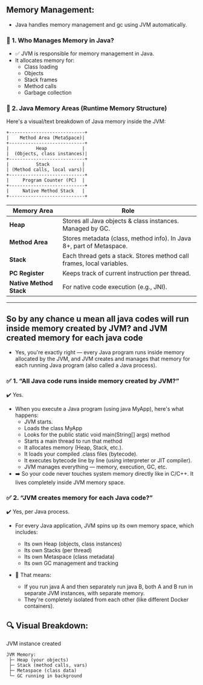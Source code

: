 ## Memory Management:
- Java handles memory management and gc using JVM automatically.

### 🧠 1. Who Manages Memory in Java?
- ✅ JVM is responsible for memory management in Java.
- It allocates memory for:
    - Class loading
    - Objects
    - Stack frames
    - Method calls
    - Garbage collection
### 🧱 2. Java Memory Areas (Runtime Memory Structure)
Here's a visual/text breakdown of Java memory inside the JVM:
```pgsql
+----------------------------+
|    Method Area (MetaSpace)|
+----------------------------+
|          Heap             |
|  (Objects, class instances)|
+----------------------------+
|          Stack            |
| (Method calls, local vars)|
+----------------------------+
|     Program Counter (PC)  |
+----------------------------+
|     Native Method Stack   |
+----------------------------+
```
| Memory Area             | Role                                                                  |
| ----------------------- | --------------------------------------------------------------------- |
| **Heap**                | Stores all Java objects & class instances. Managed by GC.             |
| **Method Area**         | Stores metadata (class, method info). In Java 8+, part of Metaspace.  |
| **Stack**               | Each thread gets a stack. Stores method call frames, local variables. |
| **PC Register**         | Keeps track of current instruction per thread.                        |
| **Native Method Stack** | For native code execution (e.g., JNI).                                |


---
## So by any chance u mean all java codes will run inside memory created by JVM? and JVM created memory for each java code
   - Yes, you're exactly right — every Java program runs inside memory allocated by the JVM, and JVM creates and manages that memory for each running Java program (also called a Java process).

### ✅ 1. “All Java code runs inside memory created by JVM?”
✔️ Yes.
- When you execute a Java program (using java MyApp), here's what happens:
   - JVM starts.
   - Loads the class MyApp
   - Looks for the public static void main(String[] args) method
   - Starts a main thread to run that method
   - It allocates memory (Heap, Stack, etc.).
   - It loads your compiled .class files (bytecode).
   - It executes bytecode line by line (using interpreter or JIT compiler).
   - JVM manages everything — memory, execution, GC, etc.
- ➡️ So your code never touches system memory directly like in C/C++. It lives completely inside JVM memory space.

### ✅ 2. “JVM creates memory for each Java code?”
✔️ Yes, per Java process.
- For every Java application, JVM spins up its own memory space, which includes:
    - Its own Heap (objects, class instances)
    - Its own Stacks (per thread)
    - Its own Metaspace (class metadata)
    - Its own GC management and tracking

- 📌 That means:
    - If you run java A and then separately run java B, both A and B run in separate JVM instances, with separate memory.
    - They're completely isolated from each other (like different Docker containers).

## 🔍 Visual Breakdown:

JVM instance created
```arduino
JVM Memory:
 ├─ Heap (your objects)
 ├─ Stack (method calls, vars)
 ├─ Metaspace (class data)
 └─ GC running in background
```

